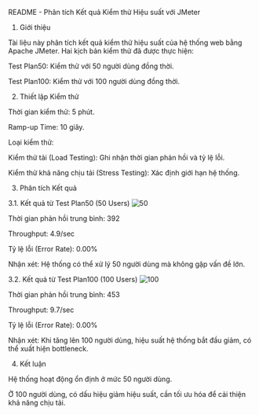 README - Phân tích Kết quả Kiểm thử Hiệu suất với JMeter

1. Giới thiệu

Tài liệu này phân tích kết quả kiểm thử hiệu suất của hệ thống web bằng Apache JMeter. Hai kịch bản kiểm thử đã được thực hiện:

Test Plan50: Kiểm thử với 50 người dùng đồng thời.

Test Plan100: Kiểm thử với 100 người dùng đồng thời.

2. Thiết lập Kiểm thử

Thời gian kiểm thử: 5 phút.

Ramp-up Time: 10 giây.

Loại kiểm thử:

Kiểm thử tải (Load Testing): Ghi nhận thời gian phản hồi và tỷ lệ lỗi.

Kiểm thử khả năng chịu tải (Stress Testing): Xác định giới hạn hệ thống.

3. Phân tích Kết quả

3.1. Kết quả từ Test Plan50 (50 Users)
![50](https://github.com/user-attachments/assets/0b190819-ce44-4ddf-b381-081b16b30a98)

Thời gian phản hồi trung bình: 392

Throughput: 4.9/sec

Tỷ lệ lỗi (Error Rate): 0.00%

Nhận xét: Hệ thống có thể xử lý 50 người dùng mà không gặp vấn đề lớn.

3.2. Kết quả từ Test Plan100 (100 Users)
![100](https://github.com/user-attachments/assets/dcd4be9c-d02a-4160-9a05-cb4ae07712a5)

Thời gian phản hồi trung bình: 453

Throughput: 9.7/sec

Tỷ lệ lỗi (Error Rate): 0.00%

Nhận xét: Khi tăng lên 100 người dùng, hiệu suất hệ thống bắt đầu giảm, có thể xuất hiện bottleneck.

4. Kết luận

Hệ thống hoạt động ổn định ở mức 50 người dùng.

Ở 100 người dùng, có dấu hiệu giảm hiệu suất, cần tối ưu hóa để cải thiện khả năng chịu tải.

